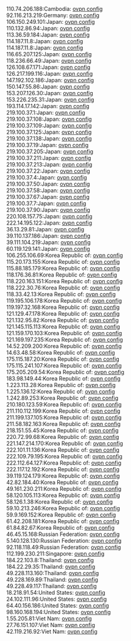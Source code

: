 110.74.206.188:Cambodia: [ovpn config](vpn/110_74_206_188.ovpn)  
92.116.213.219:Germany: [ovpn config](vpn/92_116_213_219.ovpn)  
106.150.249.101:Japan: [ovpn config](vpn/106_150_249_101.ovpn)  
110.132.86.94:Japan: [ovpn config](vpn/110_132_86_94.ovpn)  
113.36.59.184:Japan: [ovpn config](vpn/113_36_59_184.ovpn)  
114.187.11.8:Japan: [ovpn config](vpn/114_187_11_8.ovpn)  
114.187.11.8:Japan: [ovpn config](vpn/114_187_11_8.ovpn)  
116.65.207.125:Japan: [ovpn config](vpn/116_65_207_125.ovpn)  
118.236.66.49:Japan: [ovpn config](vpn/118_236_66_49.ovpn)  
126.108.67.171:Japan: [ovpn config](vpn/126_108_67_171.ovpn)  
126.217.199.116:Japan: [ovpn config](vpn/126_217_199_116.ovpn)  
147.192.102.186:Japan: [ovpn config](vpn/147_192_102_186.ovpn)  
150.147.55.86:Japan: [ovpn config](vpn/150_147_55_86.ovpn)  
153.207.126.30:Japan: [ovpn config](vpn/153_207_126_30.ovpn)  
153.226.235.31:Japan: [ovpn config](vpn/153_226_235_31.ovpn)  
193.114.17.142:Japan: [ovpn config](vpn/193_114_17_142.ovpn)  
219.100.37.1:Japan: [ovpn config](vpn/219_100_37_1.ovpn)  
219.100.37.108:Japan: [ovpn config](vpn/219_100_37_108.ovpn)  
219.100.37.109:Japan: [ovpn config](vpn/219_100_37_109.ovpn)  
219.100.37.125:Japan: [ovpn config](vpn/219_100_37_125.ovpn)  
219.100.37.138:Japan: [ovpn config](vpn/219_100_37_138.ovpn)  
219.100.37.19:Japan: [ovpn config](vpn/219_100_37_19.ovpn)  
219.100.37.205:Japan: [ovpn config](vpn/219_100_37_205.ovpn)  
219.100.37.211:Japan: [ovpn config](vpn/219_100_37_211.ovpn)  
219.100.37.213:Japan: [ovpn config](vpn/219_100_37_213.ovpn)  
219.100.37.22:Japan: [ovpn config](vpn/219_100_37_22.ovpn)  
219.100.37.4:Japan: [ovpn config](vpn/219_100_37_4.ovpn)  
219.100.37.50:Japan: [ovpn config](vpn/219_100_37_50.ovpn)  
219.100.37.58:Japan: [ovpn config](vpn/219_100_37_58.ovpn)  
219.100.37.67:Japan: [ovpn config](vpn/219_100_37_67.ovpn)  
219.100.37.7:Japan: [ovpn config](vpn/219_100_37_7.ovpn)  
219.100.37.90:Japan: [ovpn config](vpn/219_100_37_90.ovpn)  
220.108.157.75:Japan: [ovpn config](vpn/220_108_157_75.ovpn)  
222.14.195.122:Japan: [ovpn config](vpn/222_14_195_122.ovpn)  
36.13.29.81:Japan: [ovpn config](vpn/36_13_29_81.ovpn)  
39.110.137.186:Japan: [ovpn config](vpn/39_110_137_186.ovpn)  
39.111.104.219:Japan: [ovpn config](vpn/39_111_104_219.ovpn)  
60.119.129.141:Japan: [ovpn config](vpn/60_119_129_141.ovpn)  
106.255.106.69:Korea Republic of: [ovpn config](vpn/106_255_106_69.ovpn)  
115.20.173.155:Korea Republic of: [ovpn config](vpn/115_20_173_155.ovpn)  
115.88.185.179:Korea Republic of: [ovpn config](vpn/115_88_185_179.ovpn)  
118.176.36.81:Korea Republic of: [ovpn config](vpn/118_176_36_81.ovpn)  
118.220.163.151:Korea Republic of: [ovpn config](vpn/118_220_163_151.ovpn)  
118.222.30.76:Korea Republic of: [ovpn config](vpn/118_222_30_76.ovpn)  
118.33.42.13:Korea Republic of: [ovpn config](vpn/118_33_42_13.ovpn)  
119.195.106.178:Korea Republic of: [ovpn config](vpn/119_195_106_178.ovpn)  
119.197.32.168:Korea Republic of: [ovpn config](vpn/119_197_32_168.ovpn)  
121.129.47.178:Korea Republic of: [ovpn config](vpn/121_129_47_178.ovpn)  
121.132.95.82:Korea Republic of: [ovpn config](vpn/121_132_95_82.ovpn)  
121.145.115.113:Korea Republic of: [ovpn config](vpn/121_145_115_113.ovpn)  
121.159.170.103:Korea Republic of: [ovpn config](vpn/121_159_170_103.ovpn)  
121.169.197.235:Korea Republic of: [ovpn config](vpn/121_169_197_235.ovpn)  
14.52.209.200:Korea Republic of: [ovpn config](vpn/14_52_209_200.ovpn)  
14.63.48.58:Korea Republic of: [ovpn config](vpn/14_63_48_58.ovpn)  
175.115.187.20:Korea Republic of: [ovpn config](vpn/175_115_187_20.ovpn)  
175.115.241.107:Korea Republic of: [ovpn config](vpn/175_115_241_107.ovpn)  
175.205.209.54:Korea Republic of: [ovpn config](vpn/175_205_209_54.ovpn)  
183.98.149.44:Korea Republic of: [ovpn config](vpn/183_98_149_44.ovpn)  
1.223.113.28:Korea Republic of: [ovpn config](vpn/1_223_113_28.ovpn)  
1.225.136.12:Korea Republic of: [ovpn config](vpn/1_225_136_12.ovpn)  
1.242.89.253:Korea Republic of: [ovpn config](vpn/1_242_89_253.ovpn)  
210.180.123.59:Korea Republic of: [ovpn config](vpn/210_180_123_59.ovpn)  
211.110.112.199:Korea Republic of: [ovpn config](vpn/211_110_112_199.ovpn)  
211.199.137.105:Korea Republic of: [ovpn config](vpn/211_199_137_105.ovpn)  
211.58.182.163:Korea Republic of: [ovpn config](vpn/211_58_182_163.ovpn)  
218.151.55.45:Korea Republic of: [ovpn config](vpn/218_151_55_45.ovpn)  
220.72.99.68:Korea Republic of: [ovpn config](vpn/220_72_99_68.ovpn)  
221.147.214.170:Korea Republic of: [ovpn config](vpn/221_147_214_170.ovpn)  
222.101.11.136:Korea Republic of: [ovpn config](vpn/222_101_11_136.ovpn)  
222.109.79.195:Korea Republic of: [ovpn config](vpn/222_109_79_195.ovpn)  
222.112.64.127:Korea Republic of: [ovpn config](vpn/222_112_64_127.ovpn)  
222.117.12.192:Korea Republic of: [ovpn config](vpn/222_117_12_192.ovpn)  
39.119.124.179:Korea Republic of: [ovpn config](vpn/39_119_124_179.ovpn)  
42.82.184.40:Korea Republic of: [ovpn config](vpn/42_82_184_40.ovpn)  
49.161.230.211:Korea Republic of: [ovpn config](vpn/49_161_230_211.ovpn)  
58.120.105.113:Korea Republic of: [ovpn config](vpn/58_120_105_113.ovpn)  
58.126.1.38:Korea Republic of: [ovpn config](vpn/58_126_1_38.ovpn)  
59.10.213.246:Korea Republic of: [ovpn config](vpn/59_10_213_246.ovpn)  
59.9.169.152:Korea Republic of: [ovpn config](vpn/59_9_169_152.ovpn)  
61.42.208.181:Korea Republic of: [ovpn config](vpn/61_42_208_181.ovpn)  
61.84.82.67:Korea Republic of: [ovpn config](vpn/61_84_82_67.ovpn)  
46.45.15.168:Russian Federation: [ovpn config](vpn/46_45_15_168.ovpn)  
5.140.128.130:Russian Federation: [ovpn config](vpn/5_140_128_130.ovpn)  
92.118.118.49:Russian Federation: [ovpn config](vpn/92_118_118_49.ovpn)  
112.199.230.211:Singapore: [ovpn config](vpn/112_199_230_211.ovpn)  
184.22.103.8:Thailand: [ovpn config](vpn/184_22_103_8.ovpn)  
184.22.29.35:Thailand: [ovpn config](vpn/184_22_29_35.ovpn)  
49.228.113.160:Thailand: [ovpn config](vpn/49_228_113_160.ovpn)  
49.228.169.89:Thailand: [ovpn config](vpn/49_228_169_89.ovpn)  
49.228.49.117:Thailand: [ovpn config](vpn/49_228_49_117.ovpn)  
18.218.91.54:United States: [ovpn config](vpn/18_218_91_54.ovpn)  
24.102.111.96:United States: [ovpn config](vpn/24_102_111_96.ovpn)  
64.40.156.186:United States: [ovpn config](vpn/64_40_156_186.ovpn)  
98.160.168.194:United States: [ovpn config](vpn/98_160_168_194.ovpn)  
1.55.205.81:Viet Nam: [ovpn config](vpn/1_55_205_81.ovpn)  
27.76.151.107:Viet Nam: [ovpn config](vpn/27_76_151_107.ovpn)  
42.119.216.92:Viet Nam: [ovpn config](vpn/42_119_216_92.ovpn)  
